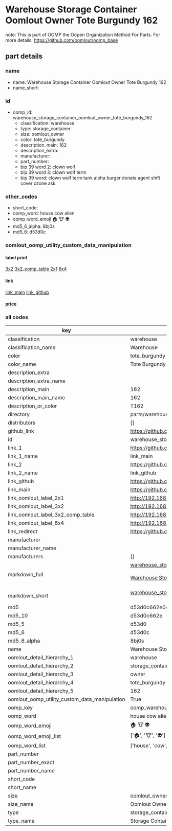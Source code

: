 # Warehouse Storage Container Oomlout Owner Tote Burgundy 162  

note: This is part of OOMP the Oopen Organization Method For Parts. For more details: https://github.com/oomlout/oomp_base

##  part details
  







### name
* name: Warehouse Storage Container Oomlout Owner Tote Burgundy 162
* name_short: 
### id
* oomp_id: warehouse_storage_container_oomlout_owner_tote_burgundy_162
  * classification: warehouse
  * type: storage_container
  * size: oomlout_owner
  * color: tote_burgundy
  * description_main: 162
  * description_extra: 
  * manufacturer: 
  * part_number: 
  * bip 39 word 2: clown wolf
  * bip 39 word 3: clown wolf term
  * bip 39 word: clown wolf term tank alpha burger donate agent shift cover ozone ask

### other_codes
* short_code: 
* oomp_word: house cow alien
* oomp_word_emoji :house: :cow: :alien:
* md5_6_alpha: 8bj0s
* md5_6: d53d0c






### oomlout_oomp_utility_custom_data_manipulation
#### label print
[3x2](http://192.168.1.245:1112/?label=oomp%208bj0s)
[3x2_oomp_table](http://192.168.1.108:1112/?label=oomp%208bj0s)
[2x1](http://192.168.1.242:1112/?label=oomp%208bj0s)
[6x4](http://192.168.1.55:1112/?label=oomp%208bj0s)    

#### link

[link_main](https://github.com/oomlout/oomlout_oomp_version_1_messy/tree/main/parts/warehouse_storage_container_oomlout_owner_tote_burgundy_162) [link_github](https://github.com/oomlout/oomlout_oomp_version_1_messy/tree/main/parts/warehouse_storage_container_oomlout_owner_tote_burgundy_162)                             

#### price







### all codes 
| key | value |  
| --- | --- |  
| classification | warehouse |  
| classification_name | Warehouse |  
| color | tote_burgundy |  
| color_name | Tote Burgundy |  
| description_extra |  |  
| description_extra_name |  |  
| description_main | 162 |  
| description_main_name | 162 |  
| description_or_color | T162 |  
| directory | parts/warehouse_storage_container_oomlout_owner_tote_burgundy_162 |  
| distributors | [] |  
| github_link | https://github.com/oomlout/oomlout_oomp_part_src/tree/main/parts/warehouse_storage_container_oomlout_owner_tote_burgundy_162 |  
| id | warehouse_storage_container_oomlout_owner_tote_burgundy_162 |  
| link_1 | https://github.com/oomlout/oomlout_oomp_version_1_messy/tree/main/parts/warehouse_storage_container_oomlout_owner_tote_burgundy_162 |  
| link_1_name | link_main |  
| link_2 | https://github.com/oomlout/oomlout_oomp_version_1_messy/tree/main/parts/warehouse_storage_container_oomlout_owner_tote_burgundy_162 |  
| link_2_name | link_github |  
| link_github | https://github.com/oomlout/oomlout_oomp_version_1_messy/tree/main/parts/warehouse_storage_container_oomlout_owner_tote_burgundy_162 |  
| link_main | https://github.com/oomlout/oomlout_oomp_version_1_messy/tree/main/parts/warehouse_storage_container_oomlout_owner_tote_burgundy_162 |  
| link_oomlout_label_2x1 | http://192.168.1.242:1112/?label=oomp%208bj0s |  
| link_oomlout_label_3x2 | http://192.168.1.245:1112/?label=oomp%208bj0s |  
| link_oomlout_label_3x2_oomp_table | http://192.168.1.108:1112/?label=oomp%208bj0s |  
| link_oomlout_label_6x4 | http://192.168.1.55:1112/?label=oomp%208bj0s |  
| link_redirect | https://github.com/oomlout/oomlout_oomp_version_1_messy/tree/main/parts/warehouse_storage_container_oomlout_owner_tote_burgundy_162 |  
| manufacturer |  |  
| manufacturer_name |  |  
| manufacturers | [] |  
| markdown_full | [warehouse_storage_container_oomlout_owner_tote_burgundy_162](none)<br>[](none)<br>[Warehouse Storage Container Oomlout Owner Tote Burgundy 162](none)<br><br> |  
| markdown_short | [warehouse_storage_container_oomlout_owner_tote_burgundy_162](none)<br><br> |  
| md5 | d53d0c662e04e8207a838ddbbeff3160 |  
| md5_10 | d53d0c662e |  
| md5_5 | d53d0 |  
| md5_6 | d53d0c |  
| md5_6_alpha | 8bj0s |  
| name | Warehouse Storage Container Oomlout Owner Tote Burgundy 162 |  
| oomlout_detail_hierarchy_1 | warehouse |  
| oomlout_detail_hierarchy_2 | storage_container |  
| oomlout_detail_hierarchy_3 | owner |  
| oomlout_detail_hierarchy_4 | tote_burgundy |  
| oomlout_detail_hierarchy_5 | 162 |  
| oomlout_oomp_utility_custom_data_manipulation | True |  
| oomp_key | oomp_warehouse_storage_container_oomlout_owner_tote_burgundy_162 |  
| oomp_word | house cow alien |  
| oomp_word_emoji | :house: :cow: :alien: |  
| oomp_word_emoji_list | [':house:', ':cow:', ':alien:'] |  
| oomp_word_list | ['house', 'cow', 'alien'] |  
| part_number |  |  
| part_number_exact |  |  
| part_number_name |  |  
| short_code |  |  
| short_name |  |  
| size | oomlout_owner |  
| size_name | Oomlout Owner |  
| type | storage_container |  
| type_name | Storage Container |  
